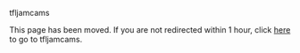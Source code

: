 tfljamcams

<!DOCTYPE html>
  <html>
    <head>
  		<title>Old Page</title>
  			<meta charset="UTF-8" />
  			<meta http-equiv="refresh" content="3; URL=https://www.tfljamcams.net/" />
  	</head>
  	<body>
  		<p>This page has been moved. If you are not redirected within 1 hour, click <a href="https://www.tfljamcams.net/">here</a> to go to tfljamcams.</p>
  	</body>
  </html>
  <button<https://www.tfljamcams.net/>
    
  </button>
